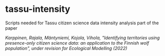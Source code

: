 # tassu-intensity
Scripts needed for Tassu citizen science data intensity analysis part of the paper 

*Karppinen, Rajala, Mäntyniemi, Kojola, Vihola, "Identifying territories using presence-only citizen science data: an application to the Finnish wolf population", under revision for Ecological Modelling (2022)*


